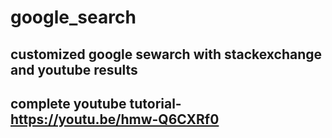 # google_search

## customized google sewarch with stackexchange and youtube results
  
## complete youtube tutorial- https://youtu.be/hmw-Q6CXRf0
